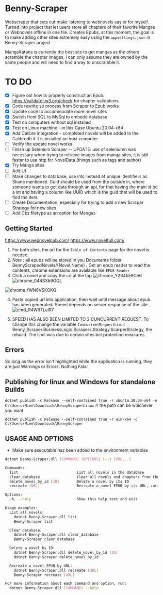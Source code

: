 # Benny-Scraper
Webscraper that sets out make listening to webnovels easier for myself. Turned into project that let users store all chapters of their favorite Mangas or Webnovels offline in one file. Creates Epubs, at this moment, the goal is to make adding other sites extremely easy using the `appsettings.json` in Benny-Scraper project

MangaKatana is currently the best site to get mangas as the others scramble the chapter images, I can only assume they are owned by the same people and will need to find a way to unscramble it.

# TO DO
- [x] Figure out how to properly construct an Epub. https://validator.w3.org/check for chapter validations
- [x] Code rewrite so process from Scraper to Epub works
- [x] Update code to accommodate more novel sites
- [x] Switch from SQL to MySql to embedd database
- [x] Test on computers without sql installed
- [x] Test on Linux machine - in this Case Ubuntu 20.04-x64
- [x] Add Calibre integration - completed novels will be added to the Calibredb if it is installed on host computer
- [ ] Verify the update novel works
- [ ] Finish up Selenium Scraper -- UPDATE: use of seleniumn was necessary when trying to retrieve images from manga sites, it is still faster to use http for NovelData (things such as tags and author)
- [x] Try Manga sites
- [ ] Add UI
- [ ] Make changes to database, use ints instead of unique identifiers as Shane mentioned. Guid should be used from the outside in, where someone wants to get data through an api, for that having the main id be a int and having a column like UUID which is the guid that will be used to find the item.
- [ ] Create Documentation, especially for trying to add a new Scraper Strategy for new sites
- [ ] Add Cbz filetype as an option for Mangas

## Getting Started
https://www.webnovelpub.com/
https://www.novelfull.com/
1. For both sites, the url for the `Table of Contents` page for the novel is needed. 
2. *Note* : all epubs will be stored in you Documents folder BennyScrapedNovels/{Novel Name} . Get an epub reader to read the contents, chrome extensions are available like `EPUB Reader`
3. Click a novel and copy the url at the top ![chrome_Y234bE9Ce6](https://github.com/martial-god/PageShaver/assets/8980094/31b6190b-439a-4550-aaf3-3b05b3c24a13)![chrome_044SXb9GQL](https://github.com/martial-god/PageShaver/assets/8980094/579ffd1b-f5fb-4a1a-9d30-b83a9c743ca2)

 ![chrome_fWN6VSKOKQ](https://github.com/martial-god/PageShaver/assets/8980094/7f97cd67-772c-4f60-a3d9-856337c3a987)


4. Paste copied url into application, then wait until message about epub has been generated. Speed depends on server response of the site. ![cmd_R4W67LuIR7](https://github.com/martial-god/PageShaver/assets/8980094/d682f498-54f3-40b1-ba6b-4998bd14b863)

5. SPEED HAS ALSO BEEN LIMITED TO 2 CUNCURRENT REQUEST. To change this change the variable `ConcurrentRequestLimit` Benny_Scraper.BusinessLogic.Scrapers.Strategy.ScarperStrategy, the rebuild. The limit was due to certain sites bot protection measures.


## Errors
So long as the error isn't highlighted while the application is running, they are just Warnings or Errors. Nothing Fatal

## Publishing for linux and Windows for standalone Builds
`dotnet publish -c Release --self-contained true -r ubuntu.20.04-x64 -o C:\Users\Mime\Downloads\BennyScraperLinux`         // the path can be whichever you want

`dotnet publish -c Release --self-contained true -r win-x64 -o C:\Users\Mime\Downloads\BennyScraper`

## USAGE AND OPTIONS
* Make sure executable has been added to the environment variables
```bash
dotnet Benny-Scraper.dll [COMMAND] [OPTIONS] [--] [URL...]
```
```bash
Commands:
  list                           List all novels in the database
  clear_database                 Clear all novels and chapters from the database
  delete_novel_by_id [ID]        Delete a novel by its ID
  recreate [URL]                 Recreate a novel EPUB by its URL, currently not implemented to handle Mangas

Options:
  -h, --help                     Show this help text and exit

Usage examples:
  List all novels:
    dotnet Benny-Scraper.dll list
    Benny-Scraper list

  Clear database:
    dotnet Benny-Scraper.dll clear_database
    Benny-Scraper clear_database

  Delete a novel by ID:
    dotnet Benny-Scraper.dll delete_novel_by_id [ID]
    dotnet Benny-Scraper delete_novel_by_id

  Recreate a novel EPUB by URL:
    dotnet Benny-Scraper.dll recreate [URL]
    Benny-Scraper recreate [URL]

For more information about each command and option, run:
  dotnet Benny-Scraper.dll [COMMAND] --help
```

